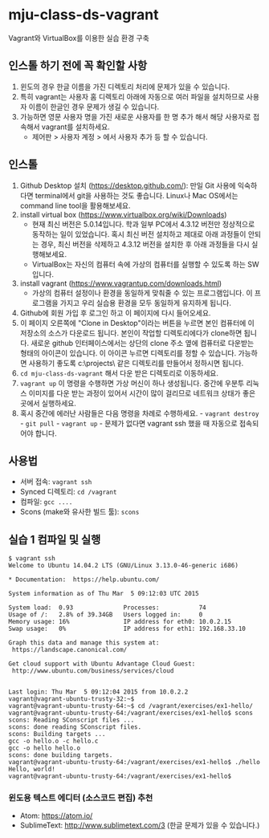 # mju-class-ds-vagrant
Vagrant와 VirtualBox를 이용한 실습 환경 구축

## 인스톨 하기 전에 꼭 확인할 사항
  1. 윈도의 경우 한글 이름을 가진 디렉토리 처리에 문제가 있을 수 있습니다.
  2. 특히 vagrant는 사용자 홈 디렉토리 아래에 자동으로 여러 파일을 설치하므로 사용자 이름이 한글인 경우 문제가 생길 수 있습니다.
  3. 가능하면 영문 사용자 명을 가진 새로운 사용자를 한 명 추가 해서 해당 사용자로 접속해서 vagrant를 설치하세요.
     - 제어판 > 사용자 계정 > 에서 사용자 추가 등 할 수 있습니다.
    
## 인스톨

  1. Github Desktop 설치 (https://desktop.github.com/): 만일 Git 사용에 익숙하다면 terminal에서 git을 사용하는 것도 좋습니다. Linux나 Mac OS에서는 command line tool을 활용해보세요.
  2. install virtual box (https://www.virtualbox.org/wiki/Downloads)
     - 현재 최신 버전은 5.0.14입니다. 학과 일부 PC에서 4.3.12 버전만 정상적으로 동작하는 일이 있었습니다. 혹시 최신 버전 설치하고 제대로 아래 과정들이 안되는 경우, 최신 버전을 삭제하고 4.3.12 버전을 설치한 후 아래 과정들을 다시 실행해보세요.
     - VirtualBox는 자신의 컴퓨터 속에 가상의 컴퓨터를 실행할 수 있도록 하는 SW입니다.
  3. install vagrant (https://www.vagrantup.com/downloads.html)
     - 가상의 컴퓨터 설정이나 환경을 동일하게 맞춰줄 수 있는 프로그램입니다. 이 프로그램을 가지고 우리 실습용 환경을 모두 동일하게 유지하게 됩니다.
  4. Github에 회원 가입 후 로그인 하고 이 페이지에 다시 들어오세요.
  5. 이 페이지 오른쪽에 "Clone in Desktop"이라는 버튼을 누르면 본인 컴퓨터에 이 저장소의 소스가 다운로드 됩니다. 본인이 작업할 디렉토리에다가 clone하면 됩니다. 새로운 github 인터페이스에서는 상단의 clone 주소 옆에 컴퓨터로 다운받는 형태의 아이콘이 있습니다. 이 아이콘 누르면 디렉토리를 정할 수 있습니다. 가능하면 사용하기 좋도록 c:\projects\ 같은 디렉토리를 만들어서 정하시면 됩니다.
  6. `cd mju-class-ds-vagrant` 해서 다운 받은 디렉토리로 이동하세요.
  6. `vagrant up` 이 명령을 수행하면 가상 머신이 하나 생성됩니다. 중간에 우분투 리눅스 이미지를 다운 받는 과정이 있어서 시간이 많이 걸리므로 네트워크 상태가 좋은 곳에서 실행하세요.
  7. 혹시 중간에 에러난 사람들은 다음 명령을 차례로 수행하세요.
    - `vagrant destroy`
    - `git pull`
    - `vagrant up`
    - 문제가 없다면 vagrant ssh 했을 때 자동으로 접속되어야 합니다.

## 사용법
  - 서버 접속: `vagrant ssh`
  - Synced 디렉토리: `cd /vagrant`
  - 컴파일: `gcc ....`
  - Scons (make와 유사한 빌드 툴): `scons`

## 실습 1 컴파일 및 실행
   ```
$ vagrant ssh
Welcome to Ubuntu 14.04.2 LTS (GNU/Linux 3.13.0-46-generic i686)

 * Documentation:  https://help.ubuntu.com/

  System information as of Thu Mar  5 09:12:03 UTC 2015

  System load:  0.93              Processes:           74
  Usage of /:   2.8% of 39.34GB   Users logged in:     0
  Memory usage: 16%               IP address for eth0: 10.0.2.15
  Swap usage:   0%                IP address for eth1: 192.168.33.10

  Graph this data and manage this system at:
    https://landscape.canonical.com/

  Get cloud support with Ubuntu Advantage Cloud Guest:
    http://www.ubuntu.com/business/services/cloud


Last login: Thu Mar  5 09:12:04 2015 from 10.0.2.2
vagrant@vagrant-ubuntu-trusty-32:~$
vagrant@vagrant-ubuntu-trusty-64:~$ cd /vagrant/exercises/ex1-hello/
vagrant@vagrant-ubuntu-trusty-64:/vagrant/exercises/ex1-hello$ scons
scons: Reading SConscript files ...
scons: done reading SConscript files.
scons: Building targets ...
gcc -o hello.o -c hello.c
gcc -o hello hello.o
scons: done building targets.
vagrant@vagrant-ubuntu-trusty-64:/vagrant/exercises/ex1-hello$ ./hello
Hello, world!
vagrant@vagrant-ubuntu-trusty-64:/vagrant/exercises/ex1-hello$
   ```
   
  
### 윈도용 텍스트 에디터 (소스코드 편집) 추천
  - Atom: https://atom.io/
  - SublimeText: http://www.sublimetext.com/3  (한글 문제가 있을 수 있습니다.)
  
